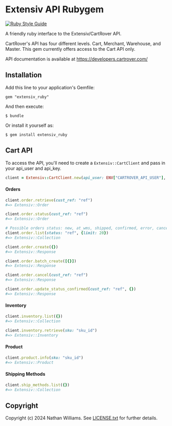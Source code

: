 # Extensiv API Rubygem

[![Ruby Style Guide](https://img.shields.io/badge/code_style-rubocop-brightgreen.svg)](https://github.com/rubocop/rubocop)

A friendly ruby interface to the Extensiv/CartRover API. 

CartRover's API has four different levels. Cart, Merchant, Warehouse, and Master. This gem currently offers access to the Cart API only. 

API documentation is available at https://developers.cartrover.com/

## Installation

Add this line to your application's Gemfile:

    gem "extensiv_ruby"

And then execute:

    $ bundle

Or install it yourself as:

    $ gem install extensiv_ruby

## Cart API

To access the API, you'll need to create a `Extensiv::CartClient` and pass in your api_user and api_key.

```ruby
client = Extensiv::CartClient.new(api_user: ENV["CARTROVER_API_USER"], api_key: ENV["CARTROVER_API_KEY"])
```
#### Orders
```ruby
client.order.retrieve(cust_ref: "ref")
#=> Extensiv::Order

client.order.status(cust_ref: "ref")
#=> Extensiv::Order

# Possible orders status: new, at_wms, shipped, confirmed, error, canceled, new_or_at_wms, shipped_or_confirmed, any
client.order.list(status: "ref", {limit: 20})
#=> Extensiv::Collection

client.order.create({})
#=> Extensiv::Response

client.order.batch_create([{}])
#=> Extensiv::Response

client.order.cancel(cust_ref: "ref")
#=> Extensiv::Response

client.order.update_status_confirmed(cust_ref: "ref", {})
#=> Extensiv::Response
```
#### Inventory
```ruby
client.inventory.list({})
#=> Extensiv::Collection

client.inventory.retrieve(sku: "sku_id")
#=> Extensiv::Inventory
```

#### Product
```ruby
client.product.info(sku: "sku_id")
#=> Extensiv::Product
```
#### Shipping Methods
```ruby
client.ship_methods.list({})
#=> Extensiv::Collection
```

## Copyright

Copyright (c) 2024 Nathan Williams. See [LICENSE.txt](LICENSE.txt) for
further details.
